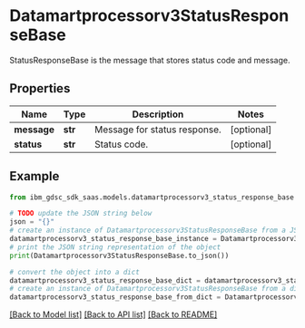 # Datamartprocessorv3StatusResponseBase

StatusResponseBase is the message that stores status code and message.

## Properties

Name | Type | Description | Notes
------------ | ------------- | ------------- | -------------
**message** | **str** | Message for status response. | [optional] 
**status** | **str** | Status code. | [optional] 

## Example

```python
from ibm_gdsc_sdk_saas.models.datamartprocessorv3_status_response_base import Datamartprocessorv3StatusResponseBase

# TODO update the JSON string below
json = "{}"
# create an instance of Datamartprocessorv3StatusResponseBase from a JSON string
datamartprocessorv3_status_response_base_instance = Datamartprocessorv3StatusResponseBase.from_json(json)
# print the JSON string representation of the object
print(Datamartprocessorv3StatusResponseBase.to_json())

# convert the object into a dict
datamartprocessorv3_status_response_base_dict = datamartprocessorv3_status_response_base_instance.to_dict()
# create an instance of Datamartprocessorv3StatusResponseBase from a dict
datamartprocessorv3_status_response_base_from_dict = Datamartprocessorv3StatusResponseBase.from_dict(datamartprocessorv3_status_response_base_dict)
```
[[Back to Model list]](../README.md#documentation-for-models) [[Back to API list]](../README.md#documentation-for-api-endpoints) [[Back to README]](../README.md)


